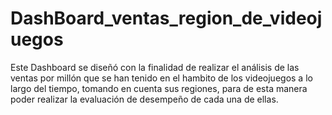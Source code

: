 # DashBoard_ventas_region_de_videojuegos
Este Dashboard se diseñó con la finalidad de realizar el análisis de las ventas por millón que se han tenido en el hambito de los videojuegos a lo largo del tiempo, tomando en cuenta sus regiones, para de esta manera poder realizar la evaluación de desempeño de cada una de ellas.
